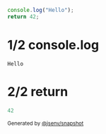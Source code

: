 ```js
console.log("Hello");
return 42;
```

# 1/2 console.log

```console
Hello
```

# 2/2 return

```js
42
```

<sub>
  Generated by <a href="https://github.com/jsenv/core/tree/main/packages/independent/snapshot">@jsenv/snapshot</a>
</sub>